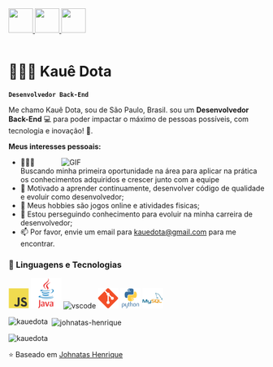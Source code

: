 <a href="https://github.com/kauedota" target="_blank">
  <img src="https://cdn.iconscout.com/icon/free/png-256/github-108-438008.png" width="48px" height="48px">
</a> 
<a href="https://www.instagram.com/kauedota/" target="_blank">
  <img src="https://cdn.icon-icons.com/icons2/1211/PNG/512/1491579602-yumminkysocialmedia36_83067.png" width="48px" height="48px">
</a> 
<a href="https://www.linkedin.com/in/kaue-dota-ba105124b/" target="_blank">
  <img src="https://i.ibb.co/Kx2GSrT/linkedin.png" width="48px" height="48px">
</a>

<br />
<br />

# 👨🏽‍💻 Kauê Dota

**`Desenvolvedor Back-End`**

Me chamo Kauê Dota, sou de São Paulo, Brasil.  sou um **Desenvolvedor Back-End** 💻 para poder impactar o máximo de pessoas possíveis, com tecnologia e inovação! 🚀.

**Meus interesses pessoais:**

  <img align="right" alt="GIF" src="https://i.pinimg.com/originals/e4/26/70/e426702edf874b181aced1e2fa5c6cde.gif" width="400px" />

- 👨🏽‍💻 Buscando minha primeira oportunidade na área para aplicar na prática os conhecimentos adquiridos e crescer junto com a equipe
- 🌱 Motivado a aprender continuamente, desenvolver código de qualidade e evoluir como desenvolvedor; 
- 🤔 Meus hobbies são jogos online e atividades fisicas;
- 💼 Estou perseguindo conhecimento para evoluir na minha carreira de desenvolvedor;
- 📫 Por favor, envie um email para kauedota@gmail.com para me encontrar.

### 🤖 Linguagens e Tecnologias

<p align="left">
  <img src="https://raw.githubusercontent.com/devicons/devicon/master/icons/javascript/javascript-original.svg" alt="javascript" width="40" height="40"/>
  <img src="https://raw.githubusercontent.com/devicons/devicon/master/icons/java/java-original-wordmark.svg" alt="java" width="60" height="60"/>
  <img src="https://cdn.jsdelivr.net/gh/devicons/devicon/icons/vscode/vscode-original-wordmark.svg" alt="vscode" width="40" height="40" />
  <img src="https://raw.githubusercontent.com/devicons/devicon/master/icons/git/git-original.svg" alt="git" width="40" height="40"/>
  <img src="https://raw.githubusercontent.com/devicons/devicon/master/icons/python/python-original-wordmark.svg" alt="python" width="40" height="40"/>
  <img src="https://raw.githubusercontent.com/devicons/devicon/master/icons/mysql/mysql-original-wordmark.svg" alt="mysql" width="40" height="40"/>



  <p>
    <img align="left" src="https://github-readme-stats.vercel.app/api/top-langs/?username=kauedota&layout=compact&theme=graywhite&title_color=268bd2" alt="kauedota" />
</p>
<p>&nbsp;
    <img align="center" src="https://github-readme-stats.vercel.app/api?username=kauedota&count_private=true&show_icons=true&theme=graywhite&icon_color=268bd2&title_color=268bd2" alt="johnatas-henrique" />
</p>

<p align="left"> <img src="https://komarev.com/ghpvc/?username=kauedota" alt="kauedota" /> </p>

⭐️ Baseado em [Johnatas Henrique](https://github.com/johnatas-henrique)



